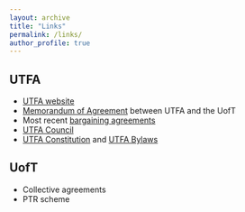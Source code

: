 ```yaml
---
layout: archive
title: "Links"
permalink: /links/
author_profile: true
---
```


## UTFA
* <a href="https://www.utfa.org/">UTFA website</a>
* <a href="https://www.utfa.org/sites/default/files/UTFA-MoA-2016.pdf">Memorandum of Agreement</a> between UTFA and the UofT
* Most recent <a href="https://www.utfa.org/content/current-agreements">bargaining agreements</a>
* <a href="https://www.utfa.org/content/council-members">UTFA Council</a>
* <a href="https://www.utfa.org/content/utfa-constitution">UTFA Constitution</a> and <a href="https://www.utfa.org/content/utfa-bylaws">UTFA Bylaws</a>

## UofT
* Collective agreements
* PTR scheme
